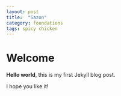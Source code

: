 ```yaml
---
layout: post
title:  "Sazon"
category: foundations
tags: spicy chicken
---
```


# Welcome

**Hello world**, this is my first Jekyll blog post.

I hope you like it!